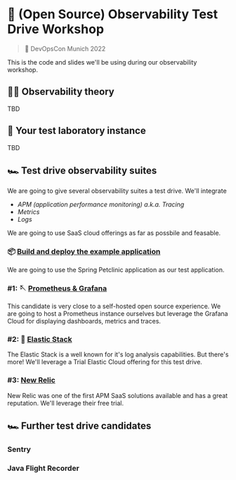 # 🔎 (Open Source) Observability Test Drive Workshop

> 📍 DevOpsCon Munich 2022

This is the code and slides we'll be using during our observability
workshop.

## 👴🏻 Observability theory

TBD

## 🔬 Your test laboratory instance

TBD

## 🏎️ Test drive observability suites

We are going to give several observability suites a test drive. We'll
integrate

* _APM (application performance monitoring) a.k.a. Tracing_
* _Metrics_
* _Logs_

We are going to use SaaS cloud offerings as far as possbile and
feasable.

### 📦 [Build and deploy the example application](spring-petclinic/README.md)

We are going to use the Spring Petclinic application as our test
application.

### #1: 🪡 [Prometheus & Grafana](prometheus-grafana/README.md)

This candidate is very close to a self-hosted open source experience.
We are going to host a Prometheus instance ourselves but leverage the
Grafana Cloud for displaying dashboards, metrics and traces.

### #2: 🦆 [Elastic Stack](elastic/README.md)

The Elastic Stack is a well known for it's log analysis capabilities.
But there's more! We'll leverage a Trial Elastic Cloud offering for this
test drive.

### #3: [New Relic](newrelic/README.md)

New Relic was one of the first APM SaaS solutions available and has
a great reputation. We'll leverage their free trial.

## 🏎️ Further test drive candidates

### Sentry

### Java Flight Recorder
